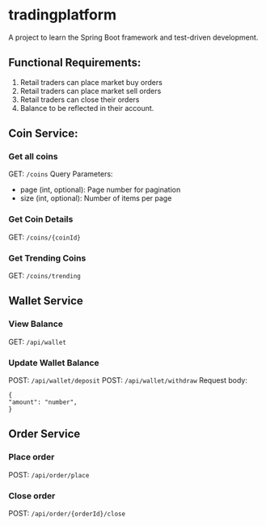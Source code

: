 # tradingplatform
A project to learn the Spring Boot framework and test-driven development.

## Functional Requirements:
1. Retail traders can place market buy orders
2. Retail traders can place market sell orders
3. Retail traders can close their orders
4. Balance to be reflected in their account.

## Coin Service:
### Get all coins
GET: `/coins`
Query Parameters:
- page (int, optional): Page number for pagination
- size (int, optional): Number of items per page

### Get Coin Details
GET: `/coins/{coinId}`

### Get Trending Coins
GET: `/coins/trending`

## Wallet Service
### View Balance
GET: `/api/wallet`

### Update Wallet Balance
POST: `/api/wallet/deposit`
POST: `/api/wallet/withdraw`
Request body:
```
{
"amount": "number",
}
```

## Order Service
### Place order
POST: `/api/order/place`

### Close order
POST: `/api/order/{orderId}/close`


